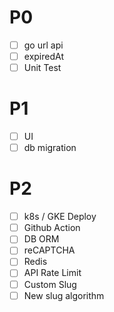 # P0
- [ ] go url api
- [ ] expiredAt
- [ ] Unit Test

# P1
- [ ] UI
- [ ] db migration

# P2
- [ ] k8s / GKE Deploy
- [ ] Github Action
- [ ] DB ORM
- [ ] reCAPTCHA
- [ ] Redis
- [ ] API Rate Limit
- [ ] Custom Slug
- [ ] New slug algorithm
